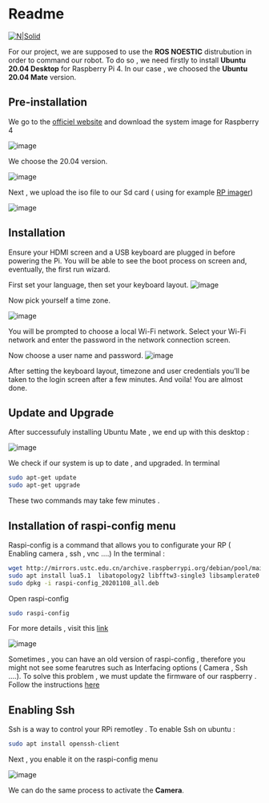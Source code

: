 # Readme 


[![N|Solid](7.png)](https://github.com/noursakis/PROJET-BRAS-ROBOTIQUE)

For our project, we are supposed to use the **ROS NOESTIC** distrubution in order to command our robot.
To do so , we need firstly to install **Ubuntu 20.04 Desktop** for Raspberry Pi 4.
In our case , we choosed the **Ubuntu 20.04 Mate** version.


## Pre-installation

We go to the [officiel website](https://ubuntu-mate.org/download/)  and download the system image for Raspberry 4 

![image](1.png)

We choose the 20.04 version.

![image](2.png)

Next , we upload the iso file to our Sd card ( using for example [RP imager](https://www.raspberrypi.com/software/))

![image](12.png)

## Installation

Ensure your HDMI screen and a USB keyboard are plugged in before powering the Pi. You will be able to see the boot process on screen and, eventually, the first run wizard.

First set your language, then set your keyboard layout.
![image](9.png)

Now pick yourself a time zone. 




![image](10.png)


You will be prompted to choose a local Wi-Fi network. Select your Wi-Fi network and enter the password in the network connection screen.

Now choose a user name and password.
![image](11.png)

After setting the keyboard layout, timezone and user credentials you’ll be taken to the login screen after a few minutes. And voila! You are almost done.


## Update and Upgrade

After successufuly installing Ubuntu Mate , we end up with this desktop :


![image](3.png)


We check if our system is up to date , and upgraded.
In terminal

```sh
sudo apt-get update
sudo apt-get upgrade
```
These two commands may take few minutes .


## Installation of raspi-config menu

Raspi-config is a command that allows you to configurate your RP ( Enabling camera , ssh , vnc ....)
In the terminal :
```sh
wget http://mirrors.ustc.edu.cn/archive.raspberrypi.org/debian/pool/main/r/raspi-config/raspi-config_20201108_all.deb
sudo apt install lua5.1  libatopology2 libfftw3-single3 libsamplerate0 alsa-utils
sudo dpkg -i raspi-config_20201108_all.deb
```
Open raspi-config
```sh
sudo raspi-config
```

For more details , visit this [link](https://chuckmails.medium.com/enable-pi-camera-with-raspberry-pi4-ubuntu-20-10-327208312f6e)


![image](4.png)

Sometimes , you can have an old version of raspi-config , therefore you might not see some fearutres such as Interfacing options ( Camera , Ssh ....).
To solve this problem , we must update the firmware of our raspberry .
Follow the instructions [here](https://github.com/Hexxeh/rpi-update)



## Enabling Ssh

Ssh is a way to control your RPi remotley . To enable Ssh on ubuntu :
```sh
sudo apt install openssh-client
```

Next , you enable it on the raspi-config menu


![image](8.png)


We can do the same process to activate the **Camera**.
